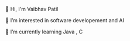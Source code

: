 👋 Hi, I'm Vaibhav Patil

👀 I’m interested in software developement and AI

🌱 I’m currently learning Java , C 


